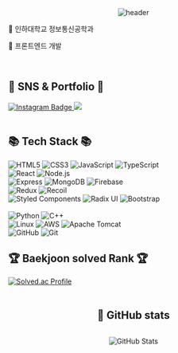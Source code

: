 <div align="center">
  <img src="https://capsule-render.vercel.app/api?type=Waving&height=200&text=Lee%20Sumin&fontColor=d5e6f5&color=timeGradient&animation=fadeIn" alt="header">
</div>

<p align> 🏫 인하대학교 정보통신공학과</p>
<p align>🐤 프론트엔드 개발</p>

<div align>
  <br>
  <h2>📡 SNS & Portfolio 📡</h2>
  <a href="https://www.instagram.com/dev.sum_int/">
    <img src="https://img.shields.io/badge/-Instagram-dd2a7b?style=flat-square&logo=instagram&logoColor=white" alt="Instagram Badge">
  </a>
  <a href="https://breath-in317.tistory.com/">
   <img src="https://img.shields.io/badge/Tistory-000000.svg?&logo=Tistory&logoColor=fff"/>
  </a>
</div>

<br>

<div >
  <h2>📚 Tech Stack 📚</h2>
  <img src="https://img.shields.io/badge/html5-E34F26?style=for-the-badge&logo=html5&logoColor=white" alt="HTML5">
  <img src="https://img.shields.io/badge/css-1572B6?style=for-the-badge&logo=css3&logoColor=white" alt="CSS3">
  <img src="https://img.shields.io/badge/javascript-F7DF1E?style=for-the-badge&logo=javascript&logoColor=black" alt="JavaScript">
  <img src="https://img.shields.io/badge/Typescript-3178C6?style=for-the-badge&logo=Typescript&logoColor=white" alt="TypeScript">
  <br>
  <img src="https://img.shields.io/badge/react-61DAFB?style=for-the-badge&logo=react&logoColor=black" alt="React">
  <img src="https://img.shields.io/badge/node.js-339933?style=for-the-badge&logo=Node.js&logoColor=white" alt="Node.js">
  <br>
  <img src="https://img.shields.io/badge/express-000000?style=for-the-badge&logo=express&logoColor=white" alt="Express">
  <img src="https://img.shields.io/badge/mongoDB-47A248?style=for-the-badge&logo=MongoDB&logoColor=white" alt="MongoDB">
  <img src="https://img.shields.io/badge/firebase-FFCA28?style=for-the-badge&logo=firebase&logoColor=white" alt="Firebase">
  <br>
  <img src="https://img.shields.io/badge/Redux-764ABC?style=for-the-badge&logo=Redux&logoColor=white" alt="Redux">
  <img src="https://img.shields.io/badge/Recoil-3578E5?style=for-the-badge&logo=Redux&logoColor=white" alt="Recoil">
  <br>
  <img src="https://img.shields.io/badge/styledcomponents-DB7093?style=for-the-badge&logo=styledcomponents&logoColor=white" alt="Styled Components">
  <img src="https://img.shields.io/badge/Radix UI-161618?style=for-the-badge&logo=Radix UI&logoColor=white" alt="Radix UI">
  <img src="https://img.shields.io/badge/bootstrap-7952B3?style=for-the-badge&logo=bootstrap&logoColor=white" alt="Bootstrap">
  <br><br>
  <img src="https://img.shields.io/badge/python-3776AB?style=for-the-badge&logo=python&logoColor=white" alt="Python">
  <img src="https://img.shields.io/badge/c++-00599C?style=for-the-badge&logo=c%2B%2B&logoColor=white" alt="C++">
  <br>
  <img src="https://img.shields.io/badge/linux-FCC624?style=for-the-badge&logo=linux&logoColor=black" alt="Linux">
  <img src="https://img.shields.io/badge/amazonaws-232F3E?style=for-the-badge&logo=amazonaws&logoColor=white" alt="AWS">
  <img src="https://img.shields.io/badge/apache tomcat-F8DC75?style=for-the-badge&logo=apachetomcat&logoColor=white" alt="Apache Tomcat">
  <br>
  <img src="https://img.shields.io/badge/github-181717?style=for-the-badge&logo=github&logoColor=white" alt="GitHub">
  <img src="https://img.shields.io/badge/git-F05032?style=for-the-badge&logo=git&logoColor=white" alt="Git">
</div>

<div >
  <h2>🏆 Baekjoon solved Rank 🏆</h2>
  <a href="https://solved.ac/yism317/">
    <img src="https://mazassumnida.wtf/api/v2/generate_badge?boj=yism317" alt="Solved.ac Profile">
  </a>
</div>

<br>

<div style="text-align: center;">
  <h2>🌱 GitHub stats</h2>
  <div style="display: flex; justify-content: space-around;">
    <figure>
      <img src="https://github-readme-stats.vercel.app/api?username=yism317&show_icons=true&theme=tokyonight" alt="GitHub Stats">
    </figure>
  </div>
</div>





